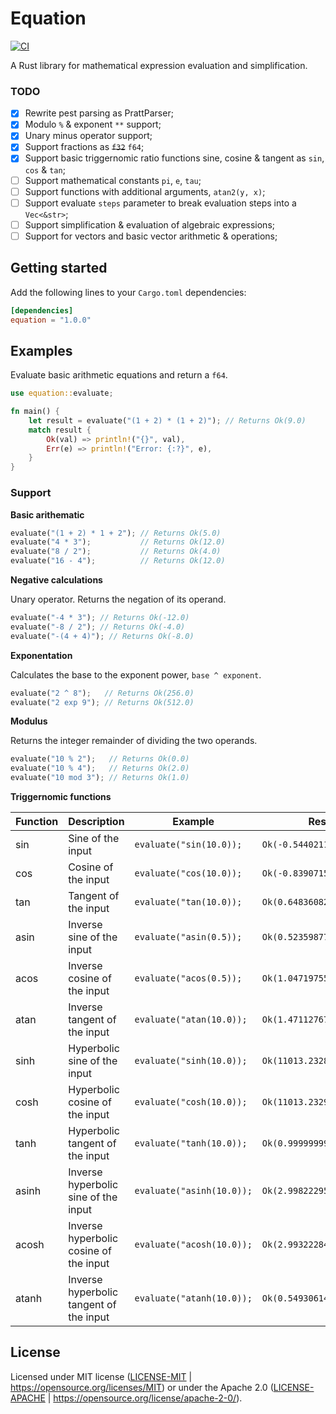 # Equation

[![CI](https://github.com/davidrhyswhite/equation/actions/workflows/ci.yaml/badge.svg)](https://github.com/davidrhyswhite/equation/actions/workflows/ci.yaml.0)

A Rust library for mathematical expression evaluation and simplification.

### TODO

- [x] Rewrite pest parsing as PrattParser;
- [x] Modulo `%` & exponent `**` support;
- [x] Unary minus operator support;
- [x] Support fractions as ~~`f32`~~ `f64`;
- [x] Support basic triggernomic ratio functions sine, cosine & tangent as `sin`, `cos` & `tan`;
- [ ] Support mathematical constants `pi`, `e`, `tau`;
- [ ] Support functions with additional arguments, `atan2(y, x)`;
- [ ] Support evaluate `steps` parameter to break evaluation steps into a `Vec<&str>`;
- [ ] Support simplification & evaluation of algebraic expressions;
- [ ] Support for vectors and basic vector arithmetic & operations;

## Getting started

Add the following lines to your `Cargo.toml` dependencies:

```toml
[dependencies]
equation = "1.0.0"
```

## Examples

Evaluate basic arithmetic equations and return a `f64`.

```rust
use equation::evaluate;

fn main() {
    let result = evaluate("(1 + 2) * (1 + 2)"); // Returns Ok(9.0)
    match result {
        Ok(val) => println!("{}", val),
        Err(e) => println!("Error: {:?}", e),
    }
}
```

### Support

**Basic arithematic**

```rust
evaluate("(1 + 2) * 1 + 2"); // Returns Ok(5.0)
evaluate("4 * 3");           // Returns Ok(12.0)
evaluate("8 / 2");           // Returns Ok(4.0)
evaluate("16 - 4");          // Returns Ok(12.0)
```

**Negative calculations**

Unary operator. Returns the negation of its operand.

```rust
evaluate("-4 * 3"); // Returns Ok(-12.0)
evaluate("-8 / 2"); // Returns Ok(-4.0)
evaluate("-(4 + 4)"); // Returns Ok(-8.0)
```

**Exponentation**

Calculates the base to the exponent power, `base ^ exponent`.

```rust
evaluate("2 ^ 8");   // Returns Ok(256.0)
evaluate("2 exp 9"); // Returns Ok(512.0)
```

**Modulus**

Returns the integer remainder of dividing the two operands.	

```rust
evaluate("10 % 2");   // Returns Ok(0.0)
evaluate("10 % 4");   // Returns Ok(2.0)
evaluate("10 mod 3"); // Returns Ok(1.0)
```

**Triggernomic functions**


| Function      | Description                                | Example                   | Result                     |
| ------------- | ------------------------------------------ | ------------------------- | -------------------------- |
| sin           | Sine of the input                          | `evaluate("sin(10.0));`   | `Ok(-0.5440211108893698)`  |
| cos           | Cosine of the input                        | `evaluate("cos(10.0));`   | `Ok(-0.8390715290764524)`  |
| tan           | Tangent of the input                       | `evaluate("tan(10.0));`   | `Ok(0.6483608274590867)`   |
| asin          | Inverse sine of the input                  | `evaluate("asin(0.5));`   | `Ok(0.5235987755982988);)` |
| acos          | Inverse cosine of the input                | `evaluate("acos(0.5));`   | `Ok(1.0471975511965976);)` |
| atan          | Inverse tangent of the input               | `evaluate("atan(10.0));`  | `Ok(1.4711276743037345);)` |
| sinh          | Hyperbolic sine of the input               | `evaluate("sinh(10.0));`  | `Ok(11013.232874703393);)` |
| cosh          | Hyperbolic cosine of the input             | `evaluate("cosh(10.0));`  | `Ok(11013.232920103323);)` |
| tanh          | Hyperbolic tangent of the input            | `evaluate("tanh(10.0));`  | `Ok(0.9999999958776927);)` |
| asinh         | Inverse hyperbolic sine of the input       | `evaluate("asinh(10.0));` | `Ok(2.99822295029797);)`   |
| acosh         | Inverse hyperbolic cosine of the input     | `evaluate("acosh(10.0));` | `Ok(2.993222846126381);)`  |
| atanh         | Inverse hyperbolic tangent of the input    | `evaluate("atanh(10.0));` | `Ok(0.5493061443340549);)` |

## License

Licensed under MIT license ([LICENSE-MIT](LICENSE-MIT) | https://opensource.org/licenses/MIT) or under the Apache 2.0 ([LICENSE-APACHE](LICENSE-APACHE) | https://opensource.org/license/apache-2-0/).